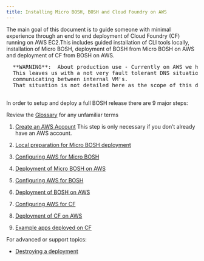 ```yaml
---
title: Installing Micro BOSH, BOSH and Cloud Foundry on AWS
---
```


The main goal of this document is to guide someone with minimal experience through an end to end deployment of Cloud Foundry (CF) running on AWS EC2.This includes guided installation of CLI tools locally, installation of Micro BOSH, deployment of BOSH from Micro BOSH on AWS and deployment of CF from BOSH on AWS.

  <pre class='warning'>
  **WARNING**:  About production use - Currently on AWS we have to use BOSH DNS which requres a single VM implementation of PostgreSQL.
  This leaves us with a not very fault tolerant DNS situation. Without a reliable DNS situation you'll need to use static IP's for
  communicating between internal VM's.
  That situation is not detailed here as the scope of this document is to get you up and running as quickly as is currently possible
  </pre>


In order to setup and deploy a full BOSH release there are 9 major steps:

Review the [Glossary](/docs/running/deploying-cf/aws-ec2/glossary.html) for any unfamiliar terms

1. [Create an AWS Account](http://goo.gl/MaAybK) This step is only necessary if you don’t already have an AWS account.

1. [Local preparation for Micro BOSH deployment](/docs/running/deploying-cf/aws-ec2/local_bosh.html)

1. [Configuring AWS for Micro BOSH](/docs/running/deploying-cf/aws-ec2/configure_aws_micro_bosh.html)

1. [Deployment of Micro BOSH on AWS](/docs/running/deploying-cf/aws-ec2/deploy_aws_micro_bosh.html)

1. [Configuring AWS for BOSH](/docs/running/deploying-cf/aws-ec2/configure_aws_bosh.html)

1. [Deployment of BOSH on AWS](/docs/running/deploying-cf/aws-ec2/deploy_aws_bosh.html)

1. [Configuring AWS for CF](/docs/running/deploying-cf/aws-ec2/configure_aws_cf.html)

1. [Deployment of CF on AWS](/docs/running/deploying-cf/aws-ec2/deploy_aws_cf.html)

1. [Example apps deployed on CF](/docs/running/deploying-cf/aws-ec2/example_apps.html)


For advanced or support topics:

* [Destroying a deployment](/docs/running/deploying-cf/aws-ec2/destroying_deployments.html)